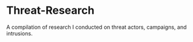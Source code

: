 # Threat-Research
A compilation of research I conducted on threat actors, campaigns, and intrusions.
